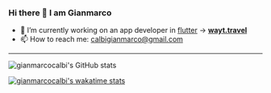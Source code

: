 ### Hi there 👋 I am Gianmarco

- 🔭 I’m currently working on an app developer in [flutter](https://github.com/flutter/flutter) → **[wayt.travel](https://wayt.travel)**
- 📫 How to reach me: [calbigianmarco@gmail.com](mailto:calbigianmarco@gmail.com)

---
![gianmarcocalbi's GitHub stats](https://github-readme-stats.vercel.app/api?username=gianmarcocalbi&show_icons=true&theme=prussian&count_private=true)

[![gianmarcocalbi's wakatime stats](https://github-readme-stats.vercel.app/api/wakatime?username=gianmarcocalbi)](https://wakatime.com/@gianmarcocalbi)

<!--
**gianmarcocalbi/gianmarcocalbi** is a ✨ _special_ ✨ repository because its `README.md` (this file) appears on your GitHub profile.

Here are some ideas to get you started:

- 🔭 I’m currently working on ...
- 🌱 I’m currently learning ...
- 👯 I’m looking to collaborate on ...
- 🤔 I’m looking for help with ...
- 💬 Ask me about ...
- 📫 How to reach me: ...
- 😄 Pronouns: ...
- ⚡ Fun fact: ...
-->
